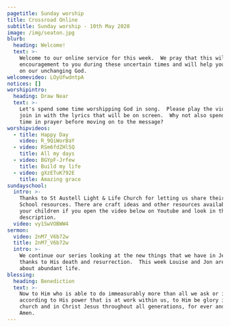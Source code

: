 ```yaml
---
pagetitle: Sunday worship
title: Crossroad Online
subtitle: Sunday worship - 10th May 2020
image: /img/seaton.jpg
blurb:
  heading: Welcome!
  text: >-
    Welcome to our online service for this week.  We pray that this will be an
    encouragement to you during these uncertain times and will help you to focus
    on our unchanging God. 
welcomevideo: LOyUfwdntpA
notices: []
worshipintro:
  heading: Draw Near
  text: >-
    Let's spend some time worshipping God in song.  Please play the videos and
    join in with the lyrics that will be on screen.  Why not also spend some
    time in prayer before moving on to the message?
worshipvideos:
  - title: Happy Day
    video: R_9QiWorBaY
  - video: RSm6fdZHl5Q
    title: All my days
  - video: BGYpF-Jrfew
    title: Build my life
  - video: gXzETuK792E
    title: Amazing grace
sundayschool:
  intro: >-
    Thanks to St Austell Light & Life Church for letting us share their Sunday
    School resources. There are craft ideas and other resources available for
    your children if you open the video below on Youtube and look in the video
    description.
  video: vy1SwVOBWW4
sermon:
  video: 2nM7_V6b72w
  title: 2nM7_V6b72w
  intro: >-
    We continue our series looking at the new things that we have in Jesus
    thanks to His death and resurrection.  This week Louise and Jon are talking
    about abundant life.
blessing:
  heading: Benediction
  text: >-
    Now to Him who is able to do immeasurably more than all we ask or imagine,
    according to His power that is at work within us, to Him be glory in the
    church and in Christ Jesus throughout all generations, for ever and ever!
    Amen.
---
```

